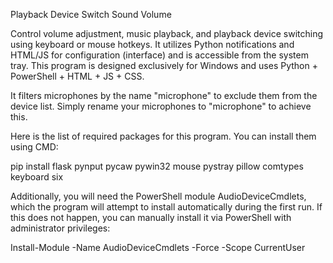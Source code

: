 Playback Device Switch Sound Volume

Control volume adjustment, music playback, and playback device switching using keyboard or mouse hotkeys. It utilizes Python notifications and HTML/JS for configuration (interface) and is accessible from the system tray. This program is designed exclusively for Windows and uses Python + PowerShell + HTML + JS + CSS.

It filters microphones by the name "microphone" to exclude them from the device list. Simply rename your microphones to "microphone" to achieve this.

Here is the list of required packages for this program. You can install them using CMD:

pip install flask pynput pycaw pywin32 mouse pystray pillow comtypes keyboard six

Additionally, you will need the PowerShell module AudioDeviceCmdlets, which the program will attempt to install automatically during the first run. If this does not happen, you can manually install it via PowerShell with administrator privileges:

Install-Module -Name AudioDeviceCmdlets -Force -Scope CurrentUser





